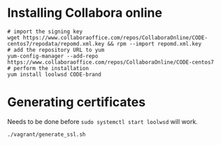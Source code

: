 # Installing Collabora online

```
# import the signing key
wget https://www.collaboraoffice.com/repos/CollaboraOnline/CODE-centos7/repodata/repomd.xml.key && rpm --import repomd.xml.key
# add the repository URL to yum
yum-config-manager --add-repo https://www.collaboraoffice.com/repos/CollaboraOnline/CODE-centos7
# perform the installation
yum install loolwsd CODE-brand
```

# Generating certificates
Needs to be done before `sudo systemctl start loolwsd` will work.
```
./vagrant/generate_ssl.sh
```

